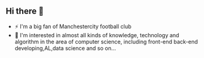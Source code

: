 ## Hi there 👋
- ⚡ I'm a big fan of Manchestercity football club
- 🌱 I'm interested in almost all kinds of knowledge, technology and algorithm in the area of computer science, including front-end back-end developing,AL,data science and so on...
<!--
**Zlatanwic/Zlatanwic** is a ✨ _special_ ✨ repository because its `README.md` (this file) appears on your GitHub profile.

Here are some ideas to get you started:

- 🔭 I’m currently working on ...
- 🌱 I’m currently learning ...
- 👯 I’m looking to collaborate on ...
- 🤔 I’m looking for help with ...
- 💬 Ask me about ...
- 📫 How to reach me: ...
- 😄 Pronouns: ...
- ⚡ Fun fact: ...
[![Anurag's GitHub stats](https://github-readme-stats.vercel.app/api?username=Zlatanwic)](https://github.com/anuraghazra/github-readme-stats)
-->


